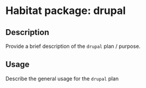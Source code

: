 # Habitat package: drupal

## Description

Provide a brief description of the `drupal` plan / purpose.

## Usage

Describe the general usage for the `drupal` plan
